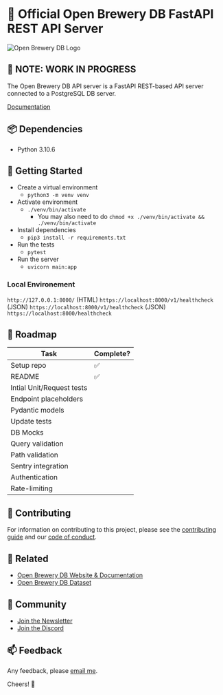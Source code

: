 # 🍻 Official Open Brewery DB FastAPI REST API Server

![Open Brewery DB Logo](OpenBreweryDBLogo.png)

## 🛑 NOTE: WORK IN PROGRESS

The Open Brewery DB API server is a FastAPI REST-based API server connected to a PostgreSQL DB server.

[Documentation](https://www.openbrewerydb.org/)

## 📦 Dependencies

- Python 3.10.6

## 🚀 Getting Started

- Create a virtual environment
  - `python3 -m venv venv`
- Activate environment
  - `./venv/bin/activate`
    - You may also need to do `chmod +x ./venv/bin/activate && ./venv/bin/activate`
- Install dependencies
  - `pip3 install -r requirements.txt`
- Run the tests
  - `pytest`
- Run the server
  - `uvicorn main:app`

### Local Environement

`http://127.0.0.1:8000/` (HTML)
`https://localhost:8000/v1/healthcheck` (JSON)
`https://localhost:8000/v1/healthcheck`  (JSON)
`https://localhost:8000/healthcheck`

## 🚛 Roadmap

| Task                      | Complete? |
| ------------------------- | --------- |
| Setup repo                | ✅        |
| README                    | ✅        |
| Intial Unit/Request tests |           |
| Endpoint placeholders     |           |
| Pydantic models           |           |
| Update tests              |           |
| DB Mocks                  |           |
| Query validation          |           |
| Path validation           |           |
| Sentry integration        |           |
| Authentication            |           |
| Rate-limiting             |           |

## 🤝 Contributing

For information on contributing to this project, please see the [contributing guide](CONTRIBUTING.md) and our [code of conduct](CODE_OF_CONDUCT.md).

## 🔗 Related

- [Open Brewery DB Website & Documentation](https://github.com/openbrewerydb/openbrewerydb-sveltekit)
- [Open Brewery DB Dataset](https://github.com/openbrewerydb/openbrewerydb)

## 👾 Community

- [Join the Newsletter](http://eepurl.com/dBjS0j)
- [Join the Discord](https://discord.gg/SHtpdEN)

## 📫 Feedback

Any feedback, please [email me](mailto:chris@openbrewerydb.org).

Cheers! 🍻

